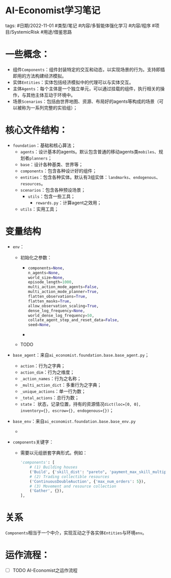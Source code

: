 # AI-Economist学习笔记



tags: #日期/2022-11-01 #类型/笔记 #内容/多智能体强化学习 #内容/程序 #项目/SystemicRisk #用途/借鉴思路 


# 一些概念：

- 组件`Components`：组件封装特定的交互和动态，以实现场景的行为。支持即插即用的方法构建经济模拟。
- 实体`Entities`：实体包括经济模拟中的代理可以与实体交互。
- 主体`Agents`：每个主体是一个独立单元，可以通过挂载的组件，执行相关的操作，与其他主体互动于环境中。
- 场景`Scenarios`：包括由世界地图、资源、布局好的agents等构成的场景（可以被称为一系列完整的实验组）；





# 核心文件结构：

- `foundation`：基础和核心算法；
	- `agents`：设计基本的agents。默认包含普通的移动agents类`mobiles`、规划者`planners`；
	- `base`：设计各种基类、世界等；
	- `components`：包含各种设计好的组件；
	- `entities`：包含各种实体。默认有3组实体：`landmarks`、`endogenous`、`resources`。
	- `scenarios`：包含各种预设场景；
	  - `utils`：包含一些工具；
	    - `rewards.py`：计算agent之效用；
	- `utils`：实用工具；



# 变量结构

- `env`：
  - 初始化之参数：

    - ```python
      components=None,
      n_agents=None,
      world_size=None,
      episode_length=1000,
      multi_action_mode_agents=False,
      multi_action_mode_planner=True,
      flatten_observations=True,
      flatten_masks=True,
      allow_observation_scaling=True,
      dense_log_frequency=None,
      world_dense_log_frequency=50,
      collate_agent_step_and_reset_data=False,
      seed=None,
      ```

    - 

  - TODO

- `base_agent`：来自`ai_economist.foundation.base.base_agent.py`；

  - `action`：行为之字典；
  - `action_dim`：行为之维度；
  - `_action_names`：行为之名称；
  - `_multi_action_dict`：多重行为之字典；
  - `_unique_actions`：单一行为数；
  - `_total_actions`：总行为数；
  - `state`： 状态，记录位置，持有的资源情况`dict(loc=[0, 0], inventory={}, escrow={}, endogenous={})`；

- `base_env`：来自`ai_economist.foundation.base.base_env.py`

  - 



- `components`关键字：

  - 需要以元组嵌套字典形式。例如：

    ```python
    'components': [
        # (1) Building houses
        ('Build', {'skill_dist': "pareto", 'payment_max_skill_multiplier': 3}),
        # (2) Trading collectible resources
        ('ContinuousDoubleAuction', {'max_num_orders': 5}),
        # (3) Movement and resource collection
        ('Gather', {}),
    ],
    ```






# 关系
`Components`相当于一个中介，实现互动之于各实体`Entities`与环境`env`。

# 运作流程：
- [ ] TODO AI-Economist之运作流程
